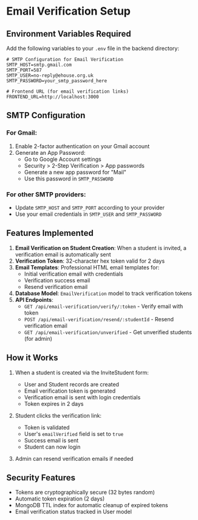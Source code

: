 # Email Verification Setup

## Environment Variables Required

Add the following variables to your `.env` file in the backend directory:

```env
# SMTP Configuration for Email Verification
SMTP_HOST=smtp.gmail.com
SMTP_PORT=587
SMTP_USER=no-reply@ehouse.org.uk
SMTP_PASSWORD=your_smtp_password_here

# Frontend URL (for email verification links)
FRONTEND_URL=http://localhost:3000
```

## SMTP Configuration

### For Gmail:
1. Enable 2-factor authentication on your Gmail account
2. Generate an App Password:
   - Go to Google Account settings
   - Security > 2-Step Verification > App passwords
   - Generate a new app password for "Mail"
   - Use this password in `SMTP_PASSWORD`

### For other SMTP providers:
- Update `SMTP_HOST` and `SMTP_PORT` according to your provider
- Use your email credentials in `SMTP_USER` and `SMTP_PASSWORD`

## Features Implemented

1. **Email Verification on Student Creation**: When a student is invited, a verification email is automatically sent
2. **Verification Token**: 32-character hex token valid for 2 days
3. **Email Templates**: Professional HTML email templates for:
   - Initial verification email with credentials
   - Verification success email
   - Resend verification email
4. **Database Model**: `EmailVerification` model to track verification tokens
5. **API Endpoints**:
   - `GET /api/email-verification/verify/:token` - Verify email with token
   - `POST /api/email-verification/resend/:studentId` - Resend verification email
   - `GET /api/email-verification/unverified` - Get unverified students (for admin)

## How it Works

1. When a student is created via the InviteStudent form:
   - User and Student records are created
   - Email verification token is generated
   - Verification email is sent with login credentials
   - Token expires in 2 days

2. Student clicks the verification link:
   - Token is validated
   - User's `emailVerified` field is set to `true`
   - Success email is sent
   - Student can now login

3. Admin can resend verification emails if needed

## Security Features

- Tokens are cryptographically secure (32 bytes random)
- Automatic token expiration (2 days)
- MongoDB TTL index for automatic cleanup of expired tokens
- Email verification status tracked in User model 
